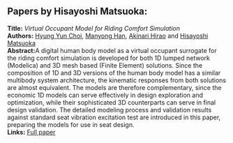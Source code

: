 <h2>Papers by Hisayoshi Matsuoka:</h2>
<p>
<b>Title:</b> <i> Virtual Occupant Model for Riding Comfort Simulation </i> <br />
<b>Authors:</b> <a href="../authors/author_43.html">Hyung Yun Choi</a>, <a href="../authors/author_100.html">Manyong Han</a>, <a href="../authors/author_112.html">Akinari Hirao</a> and <a href="../authors/author_173.html">Hisayoshi Matsuoka</a><br />
<b>Abstract:</b>A digital human body model as a virtual occupant surrogate for the riding comfort simulation is developed for both 1D lumped network (Modelica) and 3D mesh based (Finite Element) solutions. Since the composition of 1D and 3D versions of the human body model has a similar multibody system architecture, the kinematic responses from both solutions are almost equivalent. The models are therefore complementary, since the economic 1D models can serve effectively in design exploration and optimization, while their sophisticated 3D counterparts can serve in final design validation. The detailed modeling process and validation results against standard seat vibration excitation test are introduced in this paper, preparing the models for use in seat design.<br />
<b>Links:</b> <a href="../submissions/ecp1713227_ChoiHanHiraoMatsuoka.pdf">Full paper</a></p>